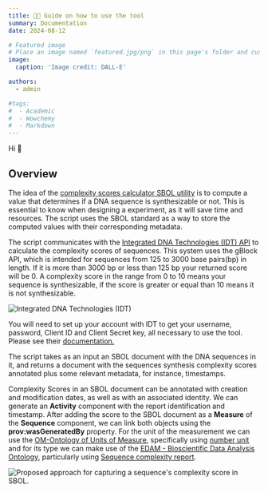 ```yaml
---
title: 🧑‍💻️ Guide on how to use the tool
summary: Documentation
date: 2024-08-12

# Featured image
# Place an image named `featured.jpg/png` in this page's folder and customize its options here.
image:
  caption: 'Image credit: DALL-E'

authors:
  - admin

#tags:
#  - Academic
#  - Wowchemy
#  - Markdown 
---
```


Hi 👋

## Overview

The idea of the [complexity scores calculator SBOL utility](https://github.com/SynBioDex/SBOL-utilities/blob/develop/sbol_utilities/calculate_complexity_scores.py) is to compute a value that determines if a DNA sequence is synthesizable or not. This is essential to know when designing a experiment, as it will save time and resources. The script uses the SBOL standard as a way to store the computed values with their corresponding metadata.


The script communicates with the [Integrated DNA Technologies (IDT) API](https://www.idtdna.com/site/order/gblockentry) to calculate the complexity scores of sequences. This system uses the gBlock API, which is intended for sequences from 125 to 3000 base pairs(bp) in length. If it is more than 3000 bp or less than 125 bp your returned score will be 0. A complexity score in the range from 0 to 10 means your sequence is synthesizable, if the score is greater or equal than 10 means it is not synthesizable.

![Integrated DNA Technologies (IDT)](IDT_logo.png)

You will need to set up your account with IDT to get your username, password, Client ID and Client Secret key, all necessary to use the tool. Please see their [documentation.](https://www.idtdna.com/pages/tools/apidoc)


The script takes as an input an SBOL document with the DNA sequences in it, and returns a document with the sequences synthesis complexity scores annotated plus some relevant metadata, for instance, timestamps.

Complexity Scores in an SBOL document can be annotated with creation and modification dates, as well as with an associated identity. We can generate an **Activity** component with the report identification and timestamp. After adding the score to the SBOL document as a **Measure** of the **Sequence** component, we can link both objects using the **prov:wasGeneratedBy** property. For the unit of the measurement we can use the [OM-Ontology of Units of Measure](http://www.ontology-of-units-of-measure.org/), specifically using [number unit](http://www.ontology-of-units-of-measure.org/resource/om-2/NumberUnit) and for its type we can make use of the [EDAM - Bioscientific Data Analysis Ontology](https://bioportal.bioontology.org/ontologies/EDAM), particularly using [Sequence complexity report](https://bioportal.bioontology.org/ontologies/EDAM/?p=classes&conceptid=http%3A%2F%2Fedamontology.org%2Fdata_1259).

![Proposed approach for capturing a sequence's complexity score in SBOL.](complexity_score_annotation.png)
